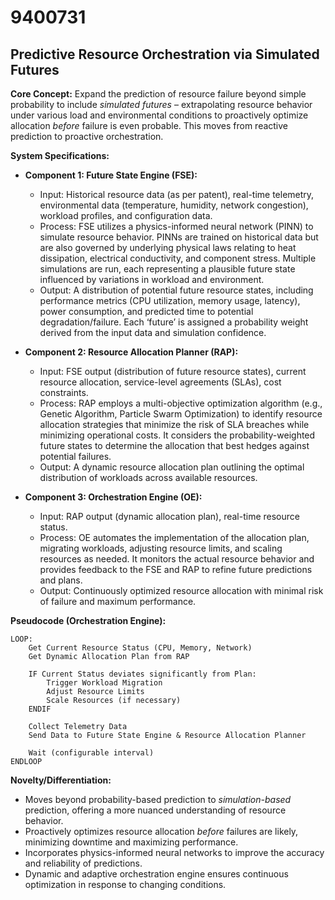 # 9400731

## Predictive Resource Orchestration via Simulated Futures

**Core Concept:** Expand the prediction of resource failure beyond simple probability to include *simulated futures* – extrapolating resource behavior under various load and environmental conditions to proactively optimize allocation *before* failure is even probable. This moves from reactive prediction to proactive orchestration.

**System Specifications:**

*   **Component 1: Future State Engine (FSE):**
    *   Input: Historical resource data (as per patent), real-time telemetry, environmental data (temperature, humidity, network congestion), workload profiles, and configuration data.
    *   Process: FSE utilizes a physics-informed neural network (PINN) to simulate resource behavior. PINNs are trained on historical data but are also governed by underlying physical laws relating to heat dissipation, electrical conductivity, and component stress. Multiple simulations are run, each representing a plausible future state influenced by variations in workload and environment.
    *   Output: A distribution of potential future resource states, including performance metrics (CPU utilization, memory usage, latency), power consumption, and predicted time to potential degradation/failure.  Each ‘future’ is assigned a probability weight derived from the input data and simulation confidence.

*   **Component 2: Resource Allocation Planner (RAP):**
    *   Input: FSE output (distribution of future resource states), current resource allocation, service-level agreements (SLAs), cost constraints.
    *   Process: RAP employs a multi-objective optimization algorithm (e.g., Genetic Algorithm, Particle Swarm Optimization) to identify resource allocation strategies that minimize the risk of SLA breaches while minimizing operational costs.  It considers the probability-weighted future states to determine the allocation that best hedges against potential failures.
    *   Output: A dynamic resource allocation plan outlining the optimal distribution of workloads across available resources.

*   **Component 3: Orchestration Engine (OE):**
    *   Input: RAP output (dynamic allocation plan), real-time resource status.
    *   Process: OE automates the implementation of the allocation plan, migrating workloads, adjusting resource limits, and scaling resources as needed. It monitors the actual resource behavior and provides feedback to the FSE and RAP to refine future predictions and plans.
    *   Output: Continuously optimized resource allocation with minimal risk of failure and maximum performance.

**Pseudocode (Orchestration Engine):**

```
LOOP:
    Get Current Resource Status (CPU, Memory, Network)
    Get Dynamic Allocation Plan from RAP
    
    IF Current Status deviates significantly from Plan:
        Trigger Workload Migration
        Adjust Resource Limits
        Scale Resources (if necessary)
    ENDIF
    
    Collect Telemetry Data
    Send Data to Future State Engine & Resource Allocation Planner
    
    Wait (configurable interval)
ENDLOOP
```

**Novelty/Differentiation:**

*   Moves beyond probability-based prediction to *simulation-based* prediction, offering a more nuanced understanding of resource behavior.
*   Proactively optimizes resource allocation *before* failures are likely, minimizing downtime and maximizing performance.
*   Incorporates physics-informed neural networks to improve the accuracy and reliability of predictions.
*   Dynamic and adaptive orchestration engine ensures continuous optimization in response to changing conditions.